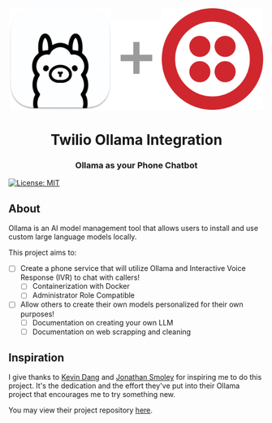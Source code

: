 <div align="center">
    <p><a href="#"><a href="https://ollama.ai/"><img alt="ollama" src="./img/ollama-icon.png" width="200px" /></a><img alt="+" src="./img/grey-plus.png" width="100px" /></a><a href="https://twilio.com/"><img alt="twilio" src="./img/twilio-icon.png" width="200px" /></a></p>
    <h1>Twilio Ollama Integration</h1>
    <h3><a href="#"></a>Ollama as your Phone Chatbot</h3>
</div>

[![License: MIT](https://img.shields.io/badge/License-MIT-yellow.svg)](https://opensource.org/licenses/MIT)

## About
Ollama is an AI model management tool that allows users to install and use custom large language models locally.

This project aims to:
* [ ] Create a phone service that will utilize Ollama and Interactive Voice Response (IVR) to chat with callers! 
  * [ ] Containerization with Docker
  * [ ] Administrator Role Compatible
* [ ] Allow others to create their own models personalized for their own purposes!
  * [ ] Documentation on creating your own LLM
  * [ ] Documentation on web scrapping and cleaning

## Inspiration
I give thanks to [Kevin Dang](https://github.com/kevinthedang) and [Jonathan Smoley](https://github.com/JT2M0L3Y) for inspiring me to do this project.
It's the dedication and the effort they've put into their Ollama project that encourages me to try something new.

You may view their project repository <a href="https://github.com/kevinthedang/discord-ollama/">here</a>.
